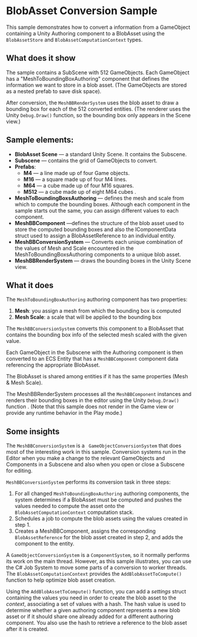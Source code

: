 ﻿# BlobAsset Conversion Sample

This sample demonstrates how to convert a information from a GameObject containing a Unity Authoring component to a BlobAsset using the `BlobAssetStore` and `BlobAssetComputationContext` types.

## What does it show

The sample contains a SubScene with 512 GameObjects. Each GameObject has a "MeshToBoundingBoxAuthoring" component that defines the information we want to store in a blob asset. (The GameObjects are stored as a nested prefab to save disk space). 

After conversion, the `MeshBBRenderSystem` uses the blob asset to draw a bounding box for each of the 512 converted entities. (The renderer uses the Unity `Debug.Draw()` function, so the bounding box only appears in the Scene view.)

## Sample elements:

* **BlobAsset Scene** — a standard Unity Scene. It contains the Subscene.
* **Subscene** — contains the grid of GameObjects to convert.
* **Prefabs**:
    * **M4** — a line made up of four Game objects.
    * **M16** — a square made up of four M4 lines.
    * **M64** — a cube made up of four M16 squares.
    * **M512** — a cube made up of eight M64 cubes .
* **MeshToBoundingBoxsAuthoring** — defines the mesh and scale from which to compute the bounding boxes. Although each component in the sample starts out  the same, you can assign different values to each component. 
* **MeshBBComponent** —defines the structure of the blob asset used to store the computed bounding boxes and also the IComponentData struct used to assign a BlobAssetReference to an individual entity.
* **MeshBBConversionSystem** — Converts each unique combination of the values of Mesh and Scale encountered in the MeshToBoundingBoxsAuthoring components to a unique blob asset. 
* **MeshBBRenderSystem** — draws the bounding boxes in the Unity Scene view.

## What it does

The `MeshToBoundingBoxAuthoring` authoring component has two properties:

1. **Mesh**: you assign a mesh from which the bounding box is computed
2. **Mesh Scale**: a scale that will be applied to the bounding box

The `MeshBBConversionSystem` converts this component to a BlobAsset that contains the bounding box info of the selected mesh scaled with the given value.

Each GameObject in the Subscene with the Authoring component is then converted to an ECS Entity that has a `MeshBBComponent` component data referencing the appropriate BlobAsset.

The BlobAsset is shared among entities if it has the same properties (Mesh & Mesh Scale).

The MeshBBRenderSystem processes all the `MeshBBComponent` instances and renders their bounding boxes in the editor using the Unity `Debug.Draw()` function . (Note that this sample does not render in the Game view or provide any runtime behavior in the Play mode.)

## Some insights

The `MeshBBConversionSystem` is a ` GameObjectConversionSystem` that does most of the interesting work in this sample. Conversion systems run in the Editor when you make a change to the relevant GameObjects and Components in a Subscene and also when you open or close a Subscene for editing.

`MeshBBConversionSystem` performs its conversion task in three steps:

1. For all changed `MeshToBoundingBoxAuthoring` authoring components, the system determines if a BlobAsset must be computed and pushes the values needed to compute the asset onto the `BlobAssetComputationContext` computation stack. 
2. Schedules a job to compute the blob assets using the values created in step 1.
3. Creates a MeshBBComponent, assigns the corresponding `BlobAssetReference` for the blob asset created in step 2, and adds the component to the entity.

A `GameObjectConversionSystem` is a `ComponentSystem`, so it normally performs its work on the main thread. However, as this sample illustrates, you can use the C# Job System to move some parts of a conversion to worker threads. The `BlobAssetComputationContext` provides the `AddBlobAssetToCompute()` function to help optimize blob asset creation. 

Using the `AddBlobAssetToCompute()` function, you can add a *settings* struct containing the values you need in order to create the blob asset to the *context*, associating a set of values with a hash. The hash value is used to determine whether a given authoring component represents a new blob asset or if it should share one already added for a different authoring component. You also use the hash to retrieve a reference to the blob asset after it is created.

